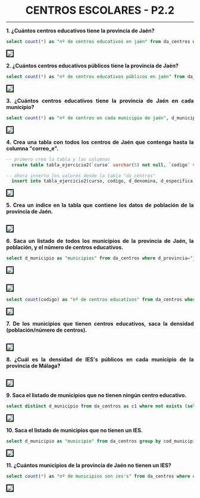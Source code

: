 <style>
  h1{
    text-align: center;
    font-weight: bold;
    border: none;
    margin-bottom: 0px;
  }

  p{
    text-align: justify;
  }

  img{
    border: 2px solid black;
  }

  #ex{
    border: none;
  }
</style>

<h1>CENTROS ESCOLARES - P2.2</h1>

<hr>

<p><b>1. ¿Cuántos centros educativos tiene la provincia de Jaén?</b></p>

```sql
select count(*) as "nº de centros educativos en jaén" from da_centros where d_provincia="jaén";
```

<img src="img/1.png">

<p><b>2. ¿Cuántos centros educativos públicos tiene la provincia de Jaén?</b></p>

```sql
select count(*) as "nº de centros educativos públicos en jaén" from da_centros where d_tipo="público" and d_provincia="jaén";
```

<img src="img/2.png">

<p><b>3. ¿Cuántos centros educativos tiene la provincia de Jaén en cada municipio?</b></p>

```sql
select count(*) as "nº de centros en cada municipio de jaén", d_municipio as "municipio" from da_centros where d_provincia="jaén" group by d_municipio;
```

<img src="img/3.png">

<p><b>4. Crea una tabla con todos los centros de Jaén que contenga hasta la columna "correo_e".</b></p>

```sql
-- primero creo la tabla y las columnas
  create table tabla_ejercicio2(`curso` varchar(5) not null, `codigo` varchar(8) not null, `d_denomina` varchar(70) not null, `d_especifica` varchar(89) not null, `d_tipo` varchar(7) not null, `d_domicilio` varchar(76) not null, `d_localidad` varchar(35) not null, `cod_municipio` varchar(13) not null, `d_municipio` varchar(32) not null, `d_provincia` varchar(11) not null, `c_postal` varchar(8) not null, `n_telefono` varchar(10) not null, `correo_e` varchar(70) not null, primary key(`codigo`));

-- ahora inserto los valores desde la tabla "da_centros"
  insert into tabla_ejercicio2(curso, codigo, d_denomina, d_especifica, d_tipo, d_domicilio, d_localidad, cod_municipio, d_municipio, d_provincia, c_postal, n_telefono, correo_e) select curso, codigo, d_denomina, d_especifica, d_tipo, d_domicilio, d_localidad, cod_municipio, d_municipio, d_provincia, c_postal, n_telefono, correo_e from da_centros;
```

<img src="img/4.png">

<p><b>5. Crea un índice en la tabla que contiene los datos de población de la provincia de Jaén.</b></p>

```sql

```

<img src="img/5.png">

<p><b>6. Saca un listado de todos los municipios de la provincia de Jaén, la población, y el número de centros educativos.</b></p>

```sql
select d_municipio as "municipios" from da_centros where d_provincia="jaén";
```

<img src="img/6.1.png">

```sql

```

<img src="img/6.2.png">

```sql
select count(codigo) as "nº de centros educativos" from da_centros where d_provincia="jaén";
```

<img src="img/6.3.png">

<p><b>7. De los municipios que tienen centros educativos, saca la densidad (población/número de centros).</b></p>

```sql

```

<img src="img/7.png">

<p><b>8. ¿Cuál es la densidad de IES's públicos en cada municipio de la provincia de Málaga?</b></p>

```sql

```

<img src="img/8.png">

<p><b>9. Saca el listado de municipios que no tienen ningún centro educativo.</b></p>

```sql
select distinct d_municipio from da_centros as c1 where not exists (select * from da_centros as c2 where c1.d_municipio=c2.d_municipio);
```

<img src="img/9.png">

<p><b>10. Saca el listado de municipios que no tienen un IES.</b></p>

```sql
select d_municipio as "municipio" from da_centros group by cod_municipio having count(case when d_denomina="instituto de educación secundaria" then 1 else null end)=0;
```

<img src="img/10.png">

<p><b>11. ¿Cuántos municipios de la provincia de Jaén no tienen un IES?</b></p>

```sql
select count(*) as "nº de municipios son ies's" from da_centros where d_provincia="jaén" and d_denomina<>"instituto de educación secundaria";
```

<img src="img/11.png">